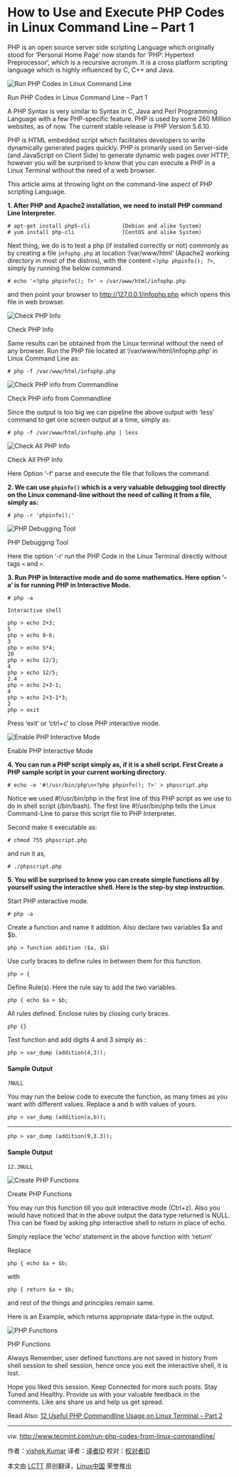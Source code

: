 How to Use and Execute PHP Codes in Linux Command Line – Part 1
================================================================================
PHP is an open source server side scripting Language which originally stood for ‘Personal Home Page‘ now stands for ‘PHP: Hypertext Preprocessor‘, which is a recursive acronym. It is a cross platform scripting language which is highly influenced by C, C++ and Java.

![Run PHP Codes in Linux Command Line](http://www.tecmint.com/wp-content/uploads/2015/07/php-command-line-usage.jpeg)

Run PHP Codes in Linux Command Line – Part 1

A PHP Syntax is very similar to Syntax in C, Java and Perl Programming Language with a few PHP-specific feature. PHP is used by some 260 Million websites, as of now. The current stable release is PHP Version 5.6.10.

PHP is HTML embedded script which facilitates developers to write dynamically generated pages quickly. PHP is primarily used on Server-side (and JavaScript on Client Side) to generate dynamic web pages over HTTP, however you will be surprised to know that you can execute a PHP in a Linux Terminal without the need of a web browser.

This article aims at throwing light on the command-line aspect of PHP scripting Language.

**1. After PHP and Apache2 installation, we need to install PHP command Line Interpreter.**

    # apt-get install php5-cli 			[Debian and alike System)
    # yum install php-cli 				[CentOS and alike System)

Next thing, we do is to test a php (if installed correctly or not) commonly as by creating a file `infophp.php` at location ‘/var/www/html‘ (Apache2 working directory in most of the distros), with the content `<?php phpinfo(); ?>`, simply by running the below command.

    # echo '<?php phpinfo(); ?>' > /var/www/html/infophp.php

and then point your browser to http://127.0.0.1/infophp.php which opens this file in web browser.

![Check PHP Info](http://www.tecmint.com/wp-content/uploads/2015/07/Check-PHP-Info.png)

Check PHP Info

Same results can be obtained from the Linux terminal without the need of any browser. Run the PHP file located at ‘/var/www/html/infophp.php‘ in Linux Command Line as:

    # php -f /var/www/html/infophp.php

![Check PHP info from Commandline](http://www.tecmint.com/wp-content/uploads/2015/07/Check-PHP-info-from-Commandline.png)

Check PHP info from Commandline

Since the output is too big we can pipeline the above output with ‘less‘ command to get one screen output at a time, simply as:

    # php -f /var/www/html/infophp.php | less

![Check All PHP Info](http://www.tecmint.com/wp-content/uploads/2015/07/Check-All-PHP-Info.png)

Check All PHP Info

Here Option ‘-f‘ parse and execute the file that follows the command.

**2. We can use `phpinfo()` which is a very valuable debugging tool directly on the Linux command-line without the need of calling it from a file, simply as:**

    # php -r 'phpinfo();'

![PHP Debugging Tool](http://www.tecmint.com/wp-content/uploads/2015/07/PHP-Debugging-Tool.png)

PHP Debugging Tool

Here the option ‘-r‘ run the PHP Code in the Linux Terminal directly without tags `<` and `>`.

**3. Run PHP in Interactive mode and do some mathematics. Here option ‘-a‘ is for running PHP in Interactive Mode.**

    # php -a
    
    Interactive shell
    
    php > echo 2+3;
    5
    php > echo 9-6;
    3
    php > echo 5*4;
    20
    php > echo 12/3;
    4
    php > echo 12/5;
    2.4
    php > echo 2+3-1;
    4
    php > echo 2+3-1*3;
    2
    php > exit

Press ‘exit‘ or ‘ctrl+c‘ to close PHP interactive mode.

![Enable PHP Interactive Mode](http://www.tecmint.com/wp-content/uploads/2015/07/Enable-PHP-interactive-mode1.png)

Enable PHP Interactive Mode

**4. You can run a PHP script simply as, if it is a shell script. First Create a PHP sample script in your current working directory.**

    # echo -e '#!/usr/bin/php\n<?php phpinfo(); ?>' > phpscript.php

Notice we used #!/usr/bin/php in the first line of this PHP script as we use to do in shell script (/bin/bash). The first line #!/usr/bin/php tells the Linux Command-Line to parse this script file to PHP Interpreter.

Second make it executable as:

    # chmod 755 phpscript.php

and run it as,

    # ./phpscript.php

**5. You will be surprised to know you can create simple functions all by yourself using the interactive shell. Here is the step-by step instruction.**

Start PHP interactive mode.

    # php -a

Create a function and name it addition. Also declare two variables $a and $b.

    php > function addition ($a, $b)

Use curly braces to define rules in between them for this function.

    php > {

Define Rule(s). Here the rule say to add the two variables.

    php { echo $a + $b;

All rules defined. Enclose rules by closing curly braces.

    php {}

Test function and add digits 4 and 3 simply as :

    php > var_dump (addition(4,3));

#### Sample Output ####

    7NULL

You may run the below code to execute the function, as many times as you want with different values. Replace a and b with values of yours.

    php > var_dump (addition(a,b));

----------

    php > var_dump (addition(9,3.3));

#### Sample Output ####

    12.3NULL

![Create PHP Functions](http://www.tecmint.com/wp-content/uploads/2015/07/Create-PHP-Functions.png)

Create PHP Functions

You may run this function till you quit interactive mode (Ctrl+z). Also you would have noticed that in the above output the data type returned is NULL. This can be fixed by asking php interactive shell to return in place of echo.

Simply replace the ‘echo‘ statement in the above function with ‘return‘

Replace

    php { echo $a + $b;

with

    php { return $a + $b;

and rest of the things and principles remain same.

Here is an Example, which returns appropriate data-type in the output.

![PHP Functions](http://www.tecmint.com/wp-content/uploads/2015/07/PHP-Functions.png)

PHP Functions

Always Remember, user defined functions are not saved in history from shell session to shell session, hence once you exit the interactive shell, it is lost.

Hope you liked this session. Keep Connected for more such posts. Stay Tuned and Healthy. Provide us with your valuable feedback in the comments. Like ans share us and help us get spread.

Read Also: [12 Useful PHP Commandline Usage on Linux Terminal – Part 2][1]

--------------------------------------------------------------------------------

via: http://www.tecmint.com/run-php-codes-from-linux-commandline/

作者：[vishek Kumar][a]
译者：[译者ID](https://github.com/译者ID)
校对：[校对者ID](https://github.com/校对者ID)

本文由 [LCTT](https://github.com/LCTT/TranslateProject) 原创翻译，[Linux中国](https://linux.cn/) 荣誉推出

[a]:http://www.tecmint.com/author/avishek/
[1]:http://www.tecmint.com/execute-php-codes-functions-in-linux-commandline/
